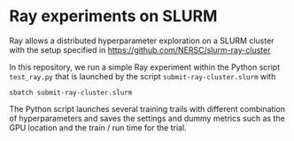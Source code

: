 # Ray experiments on SLURM

Ray allows a distributed hyperparameter exploration on a SLURM cluster with the
setup specified in https://github.com/NERSC/slurm-ray-cluster

In this repository, we run a simple Ray experiment within the Python script
`test_ray.py` that is launched by the script `submit-ray-cluster.slurm` with

```
sbatch submit-ray-cluster.slurm
```

The Python script launches several training trails with different combination of
hyperparameters and saves the settings and dummy metrics such as the GPU location
and the train / run time for the trial.
